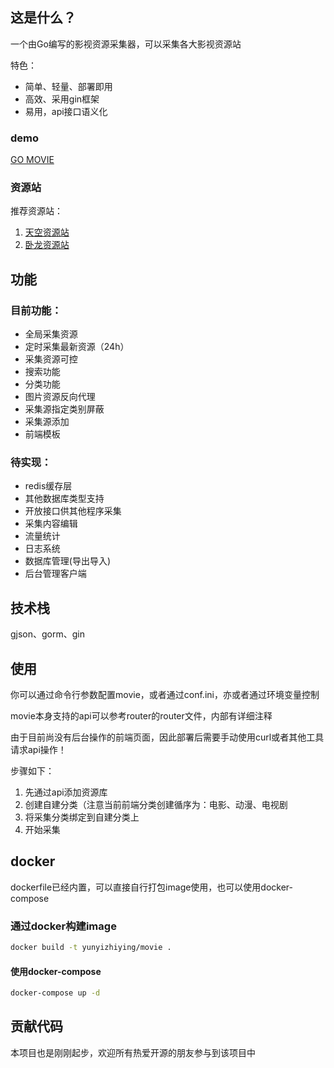 ## 这是什么？

一个由Go编写的影视资源采集器，可以采集各大影视资源站

特色：

* 简单、轻量、部署即用
* 高效、采用gin框架
* 易用，api接口语义化

### demo

[GO MOVIE](http://movie.jinzh.me/)

### 资源站

推荐资源站：

1. [天空资源站](http://tiankongzy.cc/)
2. [卧龙资源站](https://wolongzyw.com/)

## 功能

### 目前功能：

* 全局采集资源
* 定时采集最新资源（24h）
* 采集资源可控
* 搜索功能
* 分类功能
* 图片资源反向代理
* 采集源指定类别屏蔽
* 采集源添加
* 前端模板

### 待实现：

* redis缓存层
* 其他数据库类型支持
* 开放接口供其他程序采集
* 采集内容编辑
* 流量统计
* 日志系统
* 数据库管理(导出导入)
* 后台管理客户端

## 技术栈

gjson、gorm、gin


## 使用

你可以通过命令行参数配置movie，或者通过conf.ini，亦或者通过环境变量控制

movie本身支持的api可以参考router的router文件，内部有详细注释

由于目前尚没有后台操作的前端页面，因此部署后需要手动使用curl或者其他工具请求api操作！

步骤如下：

1. 先通过api添加资源库
2. 创建自建分类（注意当前前端分类创建循序为：电影、动漫、电视剧
3. 将采集分类绑定到自建分类上
4. 开始采集

## docker

dockerfile已经内置，可以直接自行打包image使用，也可以使用docker-compose

### 通过docker构建image

```bash
docker build -t yunyizhiying/movie .
```

#### 使用docker-compose

```bash
docker-compose up -d
```

## 贡献代码

本项目也是刚刚起步，欢迎所有热爱开源的朋友参与到该项目中
